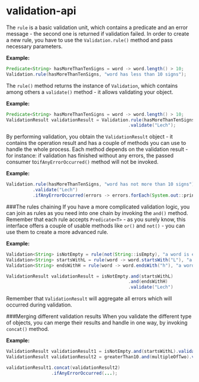 # validation-api
The `rule` is a basic validation unit, which contains a predicate and an error message - the second one is returned if
validation failed. In order to create a new rule, you have to use the `Validation.rule()` method and pass necessary parameters.

**Example:**
```java
Predicate<String> hasMoreThanTenSigns = word -> word.length() > 10;
Validation.rule(hasMoreThanTenSigns, "word has less than 10 signs");
```
The `rule()` method returns the instance of `Validation`, which contains among others a `validate()` method - it allows validating your object.

**Example:**
```java
Predicate<String> hasMoreThanTenSigns = word -> word.length() > 10;
ValidationResult validationResult = Validation.rule(hasMoreThanTenSigns, "word has not more than 10 signs")
                                              .validate("Lech");
```
By performing validation, you obtain the `ValidationResult` object - it contains the operation result and has a couple of
methods you can use to handle the whole process. Each method depends on the validation result - for instance: 
if validation has finished without any errors, the passed consumer to`ifAnyErrorOccurred()` method will not be invoked.

**Example:**
```java
Validation.rule(hasMoreThanTenSigns, "word has not more than 10 signs")
          .validate("Lech")
          .ifAnyErrorOccurred(errors -> errors.forEach(System.out::println);
```

###The rules chaining
If you have a more complicated validation logic, you can join as rules as you need into one chain by invoking the `and()` method.
Remember that each rule accepts `Predicate<T>` - as you surely know, this interface offers a couple of usable methods
like `or()` and `not()` - you can use them to create a more advanced rule.

**Example:**
```java
Validation<String> isNotEmpty = rule(not(String::isEmpty), "a word is empty");
Validation<String> startsWithL = rule(word -> word.startsWith("L"), "a word does not start with L");
Validation<String> endsWithH = rule(word -> word.endsWith("h"), "a word does not end with h");

ValidationResult validationResult = isNotEmpty.and(startsWithL)
                                              .and(endsWithH)
                                              .validate("Lech")
```
Remember that `ValidationResult` will aggregate all errors which will occurred during validation.

###Merging different validation results
When you validate the different type of objects, you can merge their results and handle in one way, by invoking `concat()` method.

**Example:**
```java
ValidationResult validationResult1 = isNotEmpty.and(startsWithL).validate("Lee");
ValidationResult validationResult2 = greaterThan10.and(multipleOfTwo).validate(16);

validationResult1.concat(validationResult2)
                 .ifAnyErrorOccurred(...);
```